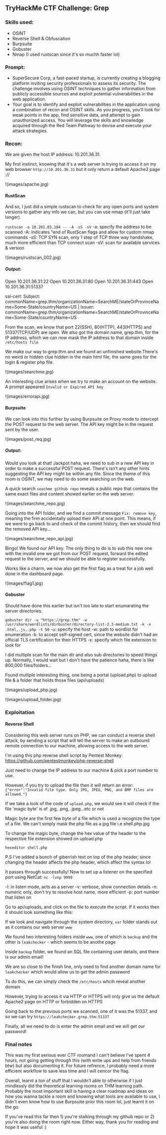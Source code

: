 ## TryHackMe CTF Challenge: Grep 

### Skills used:
- OSINT
- Reverse Shell & Obfuscation
- Burpsuite
- Gobuster 
- Nmap (I used rustscan since it's so muchh faster lol)

### Prompt:
- SuperSecure Corp, a fast-paced startup, is currently creating a blogging platform inviting security professionals to assess its security. The challenge involves using OSINT techniques to gather information from publicly accessible sources and exploit potential vulnerabilities in the web application.
- Your goal is to identify and exploit vulnerabilities in the application using a combination of recon and OSINT skills. As you progress, you’ll look for weak points in the app, find sensitive data, and attempt to gain unauthorized access. You will leverage the skills and knowledge acquired through the Red Team Pathway to devise and execute your attack strategies.


### Recon:
We are given the host IP address: 10.201.36.31.

My first instinct, knowing that it's a web server is trying to access it on my web browser `http://10.201.36.31` but it only return a default Apache2 page ://

!(images/apache.jpg)

#### RustScan


And so, I just did a simple rustscan to check for any open ports and system versions to gather any info we can, but you can use nmap (it'll just take longer).

`rustscan -a 10.201.83.184 -- -A -sS -sV`
-a: specify the address to be scanned
-A: indicates "end of RustScan flags and allow for custom nmap commands
-sS: TCP SYN scan, only 1 step of TCP three way handshake, much more efficient than TCP connect scan
-sV: scan for available services & version

!(images/rustscan_002.jpg)

##### Output:
Open 10.201.36.31:22
Open 10.201.36.31:80
Open 10.201.36.31:443
Open 10.201.36.31:51337

 ssl-cert: Subject: commonName=grep.thm/organizationName=SearchME/stateOrProvinceName=Some-State/countryName=US
| Issuer: commonName=grep.thm/organizationName=SearchME/stateOrProvinceName=Some-State/countryName=US

From the scan, we know that port 22(SSH), 80(HTTP), 443(HTTPS) and 51337(TCP/UDP) are open. We also got the domain name, grep.thm, for the IP address, which we can now mask the IP address to that domain inside `/etc/hosts file` 

We make our way to grep.thm and we found an unfinished website.There's no weird or hidden clue hidden in the main html file, the same goes for the login & register php file. 

!(images/searchme.jpg)

An interesting clue arises when we try to make an account on the website. A prompt appeared `Invalid or Expired API key`

!(images/errorapi.jpg)

#### Burpsuite 
We can look into this further by using Burpsuite on Proxy mode to intercept the POST request to the web server. The API key might be in the request sent by the user.

!(images/post_req.jpg)

##### Output:

Would you look at that! Jackpot haha, we need to sub in a new API key in order to make a successful POST request. There's isn't any other hints suggesting the API key might be within any file. Since the theme of this room is OSINT, we may need to do some searching on the web.

A quick search `seachme github repo` reveals a public repo that contains the same exact files and content showed earlier on the web server. 


!(images/searchme_repo.jpg)

Going into the API folder, and we find a commit message `Fix: remove key`, meaning the firm accidentally upload their API at one point. This means, if we were to go back to and check of the commit history, then we should find the removed API key...

!(images/searchme_repo_api.jpg)

Bingo! We found our API key. The only thing to do is to sub this new one with the invalid one we got from our POST request, forward the edited request to the server, and we should be able to register successfully. 

Works like a charm, we now also get the first flag as a treat for a job well done in the dashboard page.

!(images/flag1.jpg)

#### Gobuster 
Should have done this earlier but isn't too late to start enumarating the server directories.

`gobuster dir -u "https://grep.thm" -w /usr/share/wordlists/dirbuster/directory-list-2.3-medium.txt -k -x .html,.js,.php -t 50`
-u: specify the host 
-w: path to wordlist for enumeration
-k: to accept self-signed cert, since the website didn't had an official TLS certification for their HTTPS 
-x: specify which file extension to look for

I did multiple scan for the main dir and also sub directories to speed things up. Normally, I would wait but I don't have the patience haha, there is like 800,000 files/folders...

Found mutliple interesting thing, one being a portal (upload.php) to upload file & a folder that holds those files (api/uploads)


!(images/upload_php.jpg)

!(images/upload_folder.jpg)

### Exploitation

#### Reverse Shell

Considering this web server runs on PHP, we can conduct a reverse shell attack, by sending a script that will tell the server to make an outbound remote connection to our machine, allowing access to the web server.

I'm using this php reverse shell script by Pentest Monkey: https://github.com/pentestmonkey/php-reverse-shell

Just need to change the IP address to our machine & pick a port number to use. 

However, if you try to upload the file then it will return an error: `{"error":"Invalid file type. Only JPG, JPEG, PNG, and BMP files are allowed."}`

If we take a look of the code of `upload.php`, we would see it will check if the file 'magic byte' is of .jpg, .png, .jpeg...etc or not 

Magic byte are the first few byte of a file which is used a recognize the type of a file. We can't simply mask the php file as a jpg file i.e shell.php.jpg 

To change the magic byte, change the hex value of the header to the respective file extension showed on upload.php

`hexeditor shell.php`

P.S I've added a bunch of giberrish text on top of the php header, since changing the header affects the php header, which affect the syntax lol

It passes through successfully! Now to set up a listener on the specified port using NetCat: `nc -lvnp 9999`

-l: in listen mode, acts as a server 
-v: verbose, show connection details
-n: numeric only, don't try to resolve host name, more efficient
-p: port number that listen on 


Go to api/uploads, and click on the file to execute the script. If it works then it should look something like this: 


If we look and navigate through the system directory, `var` folder stands out as it contains our web server `www`

We found two interesting folders inside `www`, one of which is `backup` and the other is `leakchecker` - which seems to be anothe page 

Inside `backup` folder, we found an SQL file containing user details, and there is our admin email! 


We are so close to the finish line, only need to find another domain name for `leakchecker` which would allow us to get the admin password 

To do this, we can simply check the `/etc/hosts` whcih reveal another domain 

However, trying to access it via HTTP or HTTPS will only give us the default Apache2 page on HTTP or forbidden on HTTPS

Going back to the previous ports we scanned, one of it was the 51337, and so we can try `https://leakchecker.grep.thm:51337`

Finally, all we need to do is enter the admin email and we will get our password! 


### Final notes
This was my first serious ever CTF roomand I can't believe I've spent 4 hours, not going getting through this (with write ups and help from friends btw) but also documenting it. For future refrence, I probably need a more efficient workflow to save less time and I will cencor the flag. 

Overall, learnt a ton of stuff that I wouldn't able to otherwise if I just mindlessly did the theoretical learning rooms on THM learning path. Probably the most important skill is having a clear roadmap and ideas on how you wanna tackle a room and knowing what tools are available to use, I didn't even know how to use Burpsuite prior this room lol, just learnt it on the go.

If you've read this far then 1) you're stalking through my github repo or 2) you're also doing the room right now. Either way, thank you for reading and hope it was useful :)








